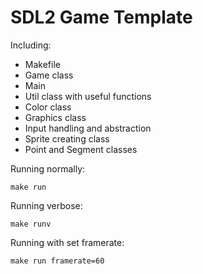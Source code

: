 # SDL2 Game Template

Including:
- Makefile
-	Game class
- Main
- Util class with useful functions
- Color class
- Graphics class
- Input handling and abstraction
- Sprite creating class
- Point and Segment classes

Running normally:
```
make run
```

Running verbose:
```
make runv
```

Running with set framerate:
```
make run framerate=60
```
